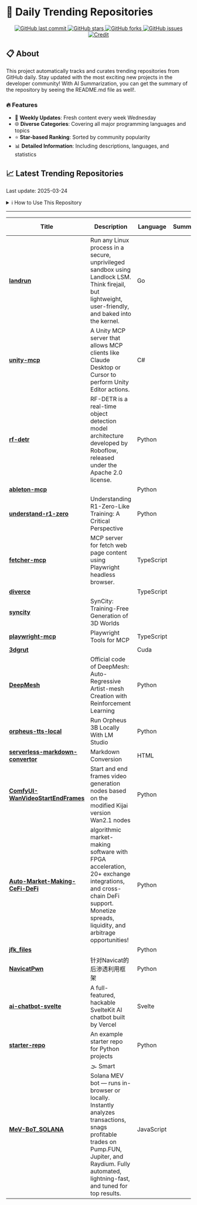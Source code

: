 # 🌟 Daily Trending Repositories

<div align="center">
<a href="https://github.com/marc-ko/daily-trending-repo/commits/main">
    <img src="https://img.shields.io/github/last-commit/marc-ko/daily-trending-repo" alt="GitHub last commit" />
</a>

<a href="https://github.com/marc-ko/daily-trending-repo/stargazers">
    <img src="https://img.shields.io/github/stars/marc-ko/daily-trending-repo" alt="GitHub stars" />
</a>
<a href="https://github.com/marc-ko/daily-trending-repo/network/members">
    <img src="https://img.shields.io/github/forks/marc-ko/daily-trending-repo" alt="GitHub forks" />
</a>
<a href="https://github.com/marc-ko/daily-trending-repo/issues">
    <img src="https://img.shields.io/github/issues/marc-ko/daily-trending-repo" alt="GitHub issues" />
</a>
<a alt="credit" href="https://github.com/zezhishao/DailyArXiv">
 <img src="https://img.shields.io/badge/credit%20-%20Idea%20From%20This%20Repo-blue" alt="Credit">
</a>
</div>

## 📋 About

This project automatically tracks and curates trending repositories from GitHub daily. Stay updated with the most exciting new projects in the developer community! With AI Summarization, you can get the summary of the repository by seeing the README.md file as well!.

### 🔥 Features

- 🔄 **Weekly Updates**: Fresh content every week Wednesday
- 🌐 **Diverse Categories**: Covering all major programming languages and topics
- ⭐ **Star-based Ranking**: Sorted by community popularity
- 📊 **Detailed Information**: Including descriptions, languages, and statistics

## 📈 Latest Trending Repositories

Last update: 2025-03-24

<details>
<summary>ℹ️ How to Use This Repository</summary>

1. **Star & Watch**: Click the 'Star' and 'Watch' buttons to receive weekly email notifications
2. **Browse**: Explore trending repositories organized by popularity
3. **Contribute**: Feel free to open issues or suggest improvements

</details>

---

| **Title** | **Description** | **Language** | **Summary** | **Tags** | **Stars Count** |
| --- | --- | --- | --- | --- | --- |
| **[landrun](https://github.com/Zouuup/landrun)** | Run any Linux process in a secure, unprivileged sandbox using Landlock LSM. Think firejail, but lightweight, user-friendly, and baked into the kernel. | Go |  |  | 986 |
| **[unity-mcp](https://github.com/justinpbarnett/unity-mcp)** | A Unity MCP server that allows MCP clients like Claude Desktop or Cursor to perform Unity Editor actions. | C# |  | <details><summary>ai, a...</summary><p>ai, ai-integration, mcp, unity</p></details> | 857 |
| **[rf-detr](https://github.com/roboflow/rf-detr)** | RF-DETR is a real-time object detection model architecture developed by Roboflow, released under the Apache 2.0 license. | Python |  | <details><summary>compu...</summary><p>computer-vision, detr, machine-learning, object-detection, rf-detr</p></details> | 833 |
| **[ableton-mcp](https://github.com/ahujasid/ableton-mcp)** |  | Python |  |  | 654 |
| **[understand-r1-zero](https://github.com/sail-sg/understand-r1-zero)** | Understanding R1-Zero-Like Training: A Critical Perspective | Python |  | <details><summary>llm, ...</summary><p>llm, r1-zero, reasoning, rl</p></details> | 515 |
| **[fetcher-mcp](https://github.com/jae-jae/fetcher-mcp)** | MCP server for fetch web page content using Playwright headless browser. | TypeScript |  | <details><summary>ai, m...</summary><p>ai, mcp, playwright</p></details> | 375 |
| **[diverce](https://github.com/ygwyg/diverce)** |  | TypeScript |  |  | 364 |
| **[syncity](https://github.com/paulengstler/syncity)** | SynCity: Training-Free Generation of 3D Worlds |  |  |  | 337 |
| **[playwright-mcp](https://github.com/microsoft/playwright-mcp)** | Playwright Tools for MCP | TypeScript |  |  | 325 |
| **[3dgrut](https://github.com/nv-tlabs/3dgrut)** |  | Cuda |  |  | 313 |
| **[DeepMesh](https://github.com/zhaorw02/DeepMesh)** | Official code of DeepMesh: Auto-Regressive Artist-mesh Creation with Reinforcement Learning | Python |  | <details><summary>3d, a...</summary><p>3d, aigc, dpo, generative-model, llm, mesh, mesh-generation, point-cloud</p></details> | 291 |
| **[orpheus-tts-local](https://github.com/isaiahbjork/orpheus-tts-local)** | Run Orpheus 3B Locally With LM Studio | Python |  | <details><summary>ai, p...</summary><p>ai, python, text-to-speech, tts</p></details> | 268 |
| **[serverless-markdown-convertor](https://github.com/xxnuo/serverless-markdown-convertor)** | Markdown Conversion | HTML |  |  | 246 |
| **[ComfyUI-WanVideoStartEndFrames](https://github.com/raindrop313/ComfyUI-WanVideoStartEndFrames)** | Start and end frames video generation nodes based on the modified Kijai version Wan2.1 nodes | Python |  |  | 226 |
| **[Auto-Market-Making-CeFi-DeFi](https://github.com/vj013il/Auto-Market-Making-CeFi-DeFi)** | algorithmic market-making software with FPGA acceleration, 20+ exchange integrations, and cross-chain DeFi support. Monetize spreads, liquidity, and arbitrage opportunities! | Python |  | <details><summary>amm, ...</summary><p>amm, arbitrage, binance, bnb, bybit, coinbase, crypto-arbitrage, ethereum, fpga, high-frequency-trading, kucoin, liquidity, liquidity-management, liquidity-mining, low-latency, market-maker, market-making, okx, trading-algorithms</p></details> | 220 |
| **[jfk_files](https://github.com/amasad/jfk_files)** |  | Python |  |  | 213 |
| **[NavicatPwn](https://github.com/AabyssZG/NavicatPwn)** | 针对Navicat的后渗透利用框架 | Python |  |  | 211 |
| **[ai-chatbot-svelte](https://github.com/vercel/ai-chatbot-svelte)** | A full-featured, hackable SvelteKit AI chatbot built by Vercel | Svelte |  |  | 195 |
| **[starter-repo](https://github.com/neubig/starter-repo)** | An example starter repo for Python projects | Python |  |  | 188 |
| **[MeV-BoT_SOLANA](https://github.com/yvalnaxrs/MeV-BoT_SOLANA)** | 🌫 Smart Solana MEV bot — runs in-browser or locally. Instantly analyzes transactions, snags profitable trades on Pump.FUN, Jupiter, and Raydium. Fully automated, lightning-fast, and tuned for top results. | JavaScript |  | <details><summary>block...</summary><p>blockchain, bot, crypto-bot, decentralized-exchanges, dex, ethereum, javascript, mempool, mev, nodejs, smart-contracts, solana, solidity</p></details> | 168 |


